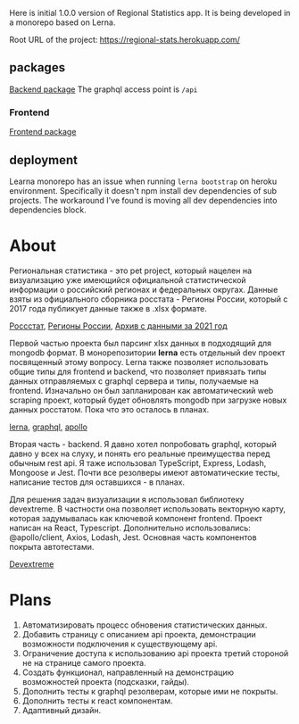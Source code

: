 Here is initial 1.0.0 version of Regional Statistics app. It is being developed in a monorepo based on Lerna.

Root URL of the project: https://regional-stats.herokuapp.com/

## packages

[Backend package](https://github.com/daniel-epiffanov/regional-stats/tree/master/packages/backend) The graphql access point is ```/api```

### Frontend

[Frontend package](https://github.com/daniel-epiffanov/regional-stats/tree/master/packages/react)

## deployment
Learna monorepo has an issue when running ```lerna bootstrap``` on heroku environment. Specifically it doesn't npm install dev dependencies of sub projects. The workaround I've found is moving all dev dependencies into dependencies block.

# About
Региональная статистика - это pet project, который нацелен на визуализацию уже имеющийся официальной статистической информации о российский регионах и федеральных округах. Данные взяты из официального сборника росстата - Регионы России, который с 2017 года публикует данные также в .xlsx формате.

[Россстат](https://rosstat.gov.ru/), 
[Регионы России](https://rosstat.gov.ru/folder/210/document/13204), 
[Архив с данными за 2021 год](https://rosstat.gov.ru/storage/mediabank/soc_pok_2021.rar)

Первой частью проекта был парсинг xlsx данных в подходящий для mongodb формат. В монорепозитории <b>lerna</b> есть отдельный dev проект посвященный этому вопросу. Lerna также позволяет использовать общие типы для frontend и backend, что позволяет привязать типы данных отправляемых с graphql сервера и типы, получаемые на frontend. Изначально он был запланирован как автоматический web scraping проект, который будет обновлять mongodb при загрузке новых данных росстатом. Пока что это осталось в планах. 

[lerna](https://lerna.js.org/), 
[graphql](https://graphql.org/), 
[apollo](https://www.apollographql.com/)


Вторая часть - backend. Я давно хотел попробовать graphql, который давно у всех на слуху, и понять его реальные преимущества перед обычным rest api. Я таже использовал TypeScript, Express, Lodash, Mongoose и Jest. Почти все резолверы имеют автоматические тесты, написание тестов для оставшихся - в планах.


Для решения задач визуализации я использовал библиотеку devextreme. В частности она позволяет использовать векторную карту, которая задумывалась как ключевой компонент frontend. Проект написан на React, Typescript. Дополнительно использовались: @apollo/client, Axios, Lodash, Jest. Основная часть компонентов покрыта автотестами.

[Devextreme](https://js.devexpress.com/)

# Plans
1. Автоматизировать процесс обновения статистических данных.
2. Добавить страницу с описанием api проекта, демонстрации возможности подключения к существующему api.
3. Ограничение доступа к использованию api проекта третий стороной не на странице самого проекта.
4. Создать функционал, направленный на демонстрацию возможностей проекта (подсказки, гайды).
5. Дополнить тесты к graphql резолверам, которые ими не покрыты.
6. Дополнить тесты к react компонентам.
7. Адаптивный дизайн.
